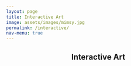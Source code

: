 ```yaml
---
layout: page
title: Interactive Art
image: assets/images/mimsy.jpg
permalink: /interactive/
nav-menu: true
---
```


<!-- Main -->
<div id="main" class="alt">

<!-- One -->
<section id="one">
	<div class="inner">
		<header class="major">
			<h1>Interactive Art</h1>
		</header>
	</div>
</section>
